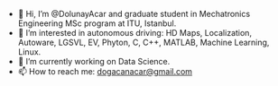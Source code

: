 - 👋 Hi, I’m @DolunayAcar and graduate student in Mechatronics Engineering MSc program at ITU, Istanbul.
- 👀 I’m interested in autonomous driving: HD Maps, Localization, Autoware, LGSVL, EV, Phyton, C, C++, MATLAB, Machine Learning, Linux.
- 🌱 I’m currently working on Data Science.
- 📫 How to reach me: dogacanacar@gmail.com

<!---
DolunayAcar/DolunayAcar is a ✨ special ✨ repository because its `README.md` (this file) appears on your GitHub profile.
You can click the Preview link to take a look at your changes.
--->
